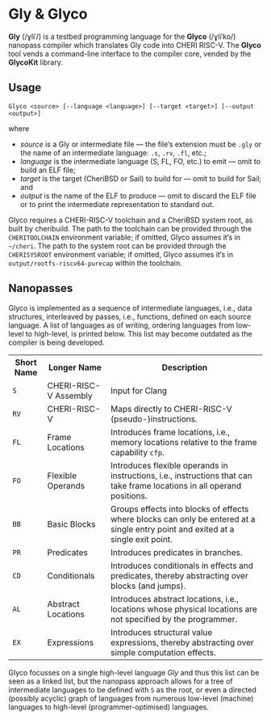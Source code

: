 # Gly & Glyco
**Gly** (/ɣliˈ/) is a testbed programming language for the **Glyco** (/ɣliˈko/) nanopass compiler which translates Gly code into CHERI RISC-V. The **Glyco** tool vends a command-line interface to the compiler core, vended by the **GlycoKit** library.

## Usage

    Glyco <source> [--language <language>] [--target <target>] [--output <output>]

where

* *source* is a Gly or intermediate file — the file‘s extension must be `.gly` or the name of an intermediate language: `.s`, `.rv`, `.fl`, etc.;
* *language* is the intermediate language (S, FL, FO, etc.) to emit — omit to build an ELF file;
* *target* is the target (CheriBSD or Sail) to build for — omit to build for Sail; and
* *output* is the name of the ELF to produce — omit to discard the ELF file or to print the intermediate representation to standard out.

Glyco requires a CHERI-RISC-V toolchain and a CheriBSD system root, as built by cheribuild. The path to the toolchain can be provided through the `CHERITOOLCHAIN` environment variable; if omitted, Glyco assumes it‘s in `~/cheri`. The path to the system root can be provided through the `CHERISYSROOT` environment variable; if omitted, Glyco assumes it‘s in `output/rootfs-riscv64-purecap` within the toolchain.

## Nanopasses
Glyco is implemented as a sequence of intermediate languages, i.e., data structures, interleaved by passes, i.e., functions, defined on each source language. A list of languages as of writing, ordering languages from low-level to high-level, is printed below. This list may become outdated as the compiler is being developed.

<table>
	<tr>
		<th>Short Name</th>
		<th>Longer Name</th>
		<th>Description</th>
	</tr>
	<tr>
		<td><code>S</code></td>
		<td>CHERI-RISC-V Assembly</td>
		<td>Input for Clang</td>
	</tr>
	<tr>
		<td><code>RV</code></td>
		<td>CHERI-RISC-V</td>
		<td>Maps directly to CHERI-RISC-V (pseudo-)instructions.</td>
	</tr>
	<tr>
		<td><code>FL</code></td>
		<td>Frame Locations</td>
		<td>Introduces frame locations, i.e., memory locations relative to the frame capability <code>cfp</code>.</td>
	</tr>
	<tr>
		<td><code>FO</code></td>
		<td>Flexible Operands</td>
		<td>Introduces flexible operands in instructions, i.e., instructions that can take frame locations in all operand positions.</td>
	</tr>
	<tr>
		<td><code>BB</code></td>
		<td>Basic Blocks</td>
		<td>Groups effects into blocks of effects where blocks can only be entered at a single entry point and exited at a single exit point.</td>
	</tr>
	<tr>
		<td><code>PR</code></td>
		<td>Predicates</td>
		<td>Introduces predicates in branches.</td>
	</tr>
	<tr>
		<td><code>CD</code></td>
		<td>Conditionals</td>
		<td>Introduces conditionals in effects and predicates, thereby abstracting over blocks (and jumps).</td>
	</tr>
	<tr>
		<td><code>AL</code></td>
		<td>Abstract Locations</td>
		<td>Introduces abstract locations, i.e., locations whose physical locations are not specified by the programmer.</td>
	</tr>
	<tr>
		<td><code>EX</code></td>
		<td>Expressions</td>
		<td>Introduces structural value expressions, thereby abstracting over simple computation effects.</td>
	</tr>
</table>

Glyco focusses on a single high-level language *Gly* and thus this list can be seen as a linked list, but the nanopass approach allows for a tree of intermediate languages to be defined with `S` as the root, or even a directed (possibly acyclic) graph of languages from numerous low-level (machine) languages to high-level (programmer-optimised) languages.
